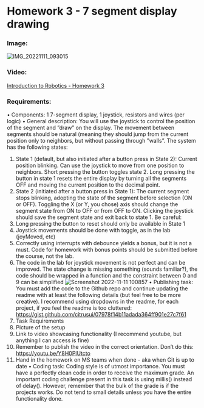 # Homework 3 - 7 segment display drawing
### 
### Image:
![IMG_20221111_093015](https://user-images.githubusercontent.com/79210109/201291204-74f9e40d-7ed6-4892-b8db-9303073b5064.jpg)
### Video:
[Introduction to Robotics - Homework 3](https://youtube.com/embed/rECLg2LWgY8)
### Requirements:
• Components: 1 7-segment display, 1 joystick, resistors and wires (per logic)
• General description: You will use the joystick to control the position of the segment and ”draw” on the display. The movement between segments should be natural (meaning they should jump from the current position only to neighbors, but without passing through ”walls”.
The system has the following states:
1. State 1 (default, but also initiated after a button press in State 2): Current position blinking. Can use the joystick to move from
one position to neighbors. Short pressing the button toggles state 2. Long pressing the button in state 1 resets the entire display by
turning all the segments OFF and moving the current position to the decimal point.
2. State 2 (initiated after a button press in State 1): The current segment stops blinking, adopting the state of the segment before selection (ON or OFF). Toggling the X (or Y, you chose) axis should change the segment state from ON to OFF or from OFF to ON.
Clicking the joystick should save the segment state and exit back to state 1.
Be careful:
1. Long pressing the button to reset should only be available in State 1
2. Joystick movements should be done with toggle, as in the lab (joyMoved, etc)
3. Correctly using interrupts with debounce yields a bonus, but it is
not a must. Code for homework with bonus points should be
submitted before the course, not the lab.
4. The code in the lab for joystick movement is not perfect and can be improved. The state change is missing something (sounds familiar?),
the code should be wrapped in a function and the constraint between 0 and 9 can be simplified
![Screenshot 2022-11-11 100857](https://user-images.githubusercontent.com/79210109/201295347-aae2f0f1-a015-4897-8a11-fcc6daffbd89.png)
• Publishing task: You must add the code to the Github repo and continue updating the readme with at least the following details (but feel free to be more creative). I recommend using dropdowns in the readme, for each project, if you feel the readme is too cluttered:
https://gist.github.com/citrusui/07978f14b11adada364ff901e27c7f61
1. Task Requirements
2. Picture of the setup
3. Link to video showcasing functionality (I recommend youtube, but anything I can access is fine)
4. Remember to publish the video in the correct orientation. Don’t do this: https://youtu.be/Y8H0PlUtcto
5. Hand in the homework on MS teams when done - aka when Git is up to date
• Coding task: Coding style is of utmost importance. You must have a perfectly clean code in order to receive the maximum grade. An important coding challenge present in this task is using millis() instead of delay().
However, remember that the bulk of the grade is if the projects works.
Do not tend to small details unless you have the entire functionality done.